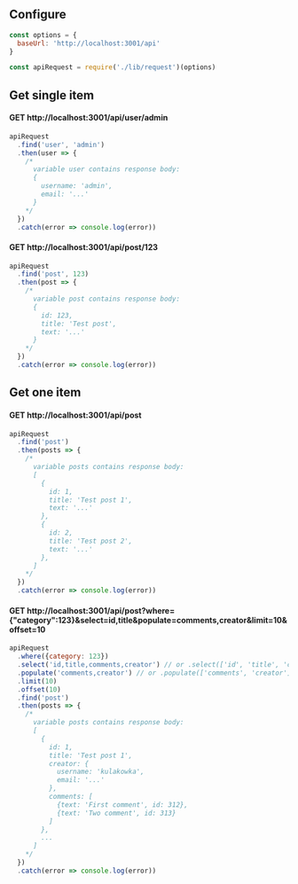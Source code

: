 
## Configure

```javascript
const options = {
  baseUrl: 'http://localhost:3001/api'
}

const apiRequest = require('./lib/request')(options)
```
## Get single item

#### GET http://localhost:3001/api/user/admin

```javascript
apiRequest
  .find('user', 'admin')
  .then(user => {
    /* 
      variable user contains response body:
      {
        username: 'admin', 
        email: '...'
      }
    */
  })
  .catch(error => console.log(error))
```

#### GET http://localhost:3001/api/post/123

```javascript
apiRequest
  .find('post', 123)
  .then(post => {
    /* 
      variable post contains response body:
      {
        id: 123,
        title: 'Test post', 
        text: '...'
      }
    */
  })
  .catch(error => console.log(error))
```

## Get one item

#### GET http://localhost:3001/api/post

```javascript
apiRequest
  .find('post')
  .then(posts => {
    /* 
      variable posts contains response body:
      [
        {
          id: 1,
          title: 'Test post 1', 
          text: '...'
        },
        {
          id: 2,
          title: 'Test post 2', 
          text: '...'
        },
      ]
    */
  })
  .catch(error => console.log(error))
```

#### GET http://localhost:3001/api/post?where={"category":123}&select=id,title&populate=comments,creator&limit=10&offset=10

```javascript
apiRequest
  .where({category: 123})
  .select('id,title,comments,creator') // or .select(['id', 'title', 'comments', 'creator'])
  .populate('comments,creator') // or .populate(['comments', 'creator'])
  .limit(10)
  .offset(10)
  .find('post')
  .then(posts => {
    /* 
      variable posts contains response body:
      [
        {
          id: 1,
          title: 'Test post 1', 
          creator: {
            username: 'kulakowka',
            email: '...'
          },
          comments: [
            {text: 'First comment', id: 312},
            {text: 'Two comment', id: 313}
          ]
        },
        ...
      ]
    */
  })
  .catch(error => console.log(error))
```

